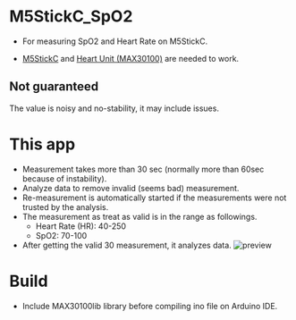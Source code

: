 # M5StickC_SpO2
* For measuring SpO2 and Heart Rate on M5StickC.

* [M5StickC](https://m5stack.com/collections/m5-core/products/stick-c) and [Heart Unit (MAX30100)](https://m5stack.com/products/mini-heart-unit) are needed to work.

## Not guaranteed
The value is noisy and no-stability, it may include issues.

# This app
* Measurement takes more than 30 sec (normally more than 60sec because of instability).
* Analyze data to remove invalid (seems bad) measurement.
* Re-measurement is automatically started if the measurements were not trusted by the analysis.
* The measurement as treat as valid is in the range as followings.
    * Heart Rate (HR): 40-250
    * SpO2: 70-100
* After getting the valid 30 measurement, it analyzes data. 
![preview](https://media.githubusercontent.com/media/shohara/M5StickC_SpO2/images/images/SpO2.jpg)

# Build
* Include MAX30100lib library before compiling ino file on Arduino IDE.
